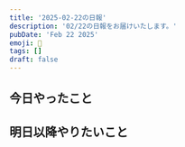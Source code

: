 ```yaml
---
title: '2025-02-22の日報'
description: '02/22の日報をお届けいたします。'
pubDate: 'Feb 22 2025'
emoji: 🦊
tags: []
draft: false
---
```


## 今日やったこと

## 明日以降やりたいこと
